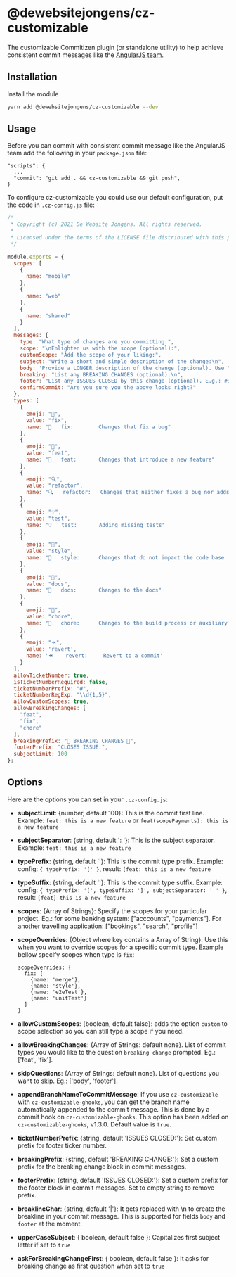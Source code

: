 # @dewebsitejongens/cz-customizable

The customizable Commitizen plugin (or standalone utility) to help achieve consistent commit messages like
the [AngularJS team](https://github.com/angular/angular.js/blob/master/CONTRIBUTING.md#-git-commit-guidelines).

## Installation

Install the module

```bash
yarn add @dewebsitejongens/cz-customizable --dev
```

## Usage

Before you can commit with consistent commit message like the AngularJS team add the following in your `package.json` file:

```
"scripts": {
  ...
  "commit": "git add . && cz-customizable && git push",
}
```

To configure cz-customizable you could use our default configuration, put the code in `.cz-config.js` file:

```js
/*
 * Copyright (c) 2021 De Website Jongens. All rights reserved.
 *
 * Licensed under the terms of the LICENSE file distributed with this project.
 */

module.exports = {
  scopes: [
    {
      name: "mobile"
    },
    {
      name: "web"
    },
    {
      name: "shared"
    }
  ],
  messages: {
    type: "What type of changes are you committing:",
    scope: "\nEnlighten us with the scope (optional):",
    customScope: "Add the scope of your liking:",
    subject: "Write a short and simple description of the change:\n",
    body: 'Provide a LONGER description of the change (optional). Use "|" to break new line:\n',
    breaking: "List any BREAKING CHANGES (optional):\n",
    footer: "List any ISSUES CLOSED by this change (optional). E.g.: #31, #34:\n",
    confirmCommit: "Are you sure you the above looks right?"
  },
  types: [
    {
      emoji: "🐛",
      value: "fix",
      name: "🐛   fix:        Changes that fix a bug"
    },
    {
      emoji: "🚀",
      value: "feat",
      name: "🚀   feat:       Changes that introduce a new feature"
    },
    {
      emoji: "🔍",
      value: "refactor",
      name: "🔍   refactor:   Changes that neither fixes a bug nor adds a feature"
    },
    {
      emoji: "💡",
      value: "test",
      name: "💡   test:       Adding missing tests"
    },
    {
      emoji: "💅",
      value: "style",
      name: "💅   style:      Changes that do not impact the code base  \n                   (white-space, formatting, missing semi-colons, etc)"
    },
    {
      emoji: "📝",
      value: "docs",
      name: "📝   docs:       Changes to the docs"
    },
    {
      emoji: "🤖",
      value: "chore",
      name: "🤖   chore:      Changes to the build process or auxiliary tools\n                   and or libraries such as auto doc generation"
    },
    {
      emoji: "⏪",
      value: 'revert',
      name: '⏪    revert:     Revert to a commit'
    }
  ],
  allowTicketNumber: true,
  isTicketNumberRequired: false,
  ticketNumberPrefix: "#",
  ticketNumberRegExp: "\\d{1,5}",
  allowCustomScopes: true,
  allowBreakingChanges: [
    "feat",
    "fix",
    "chore"
  ],
  breakingPrefix: "🚧 BREAKING CHANGES 🚧",
  footerPrefix: "CLOSES ISSUE:",
  subjectLimit: 100
};
```

## Options

Here are the options you can set in your `.cz-config.js`:

* **subjectLimit**: {number, default 100}: This is the commit first line. Example: `feat: this is a new feature` or `feat(scopePayments): this is a new feature`
* **subjectSeparator**: {string, default ': '}: This is the subject separator. Example: `feat: this is a new feature`
* **typePrefix**: {string, default ''}: This is the commit type prefix. Example: config: `{ typePrefix: '[' }`, result: `[feat: this is a new feature`
* **typeSuffix**: {string, default ''}: This is the commit type suffix. Example: config: `{ typePrefix: '[', typeSuffix: ']', subjectSeparator: ' ' }`, result: `[feat] this is a new feature`

* **scopes**: {Array of Strings}: Specify the scopes for your particular project. Eg.: for some banking system: ["acccounts", "payments"]. For another travelling application: ["bookings", "search", "profile"]
* **scopeOverrides**: {Object where key contains a Array of String}: Use this when you want to override scopes for a specific commit type. Example bellow specify scopes when type is `fix`:
  ```
  scopeOverrides: {
    fix: [
      {name: 'merge'},
      {name: 'style'},
      {name: 'e2eTest'},
      {name: 'unitTest'}
    ]
  }
  ```
* **allowCustomScopes**: {boolean, default false}: adds the option `custom` to scope selection so you can still type a scope if you need.
* **allowBreakingChanges**: {Array of Strings: default none}. List of commit types you would like to the question `breaking change` prompted. Eg.: ['feat', 'fix'].
* **skipQuestions**: {Array of Strings: default none}. List of questions you want to skip. Eg.: ['body', 'footer'].
* **appendBranchNameToCommitMessage**: If you use `cz-customizable` with `cz-customizable-ghooks`, you can get the branch name automatically appended to the commit message. This is done by a commit hook on `cz-customizable-ghooks`. This option has been added on `cz-customizable-ghooks`, v1.3.0. Default value is `true`.
* **ticketNumberPrefix**: {string, default 'ISSUES CLOSED:'}: Set custom prefix for footer ticker number.
* **breakingPrefix**: {string, default 'BREAKING CHANGE:'}: Set a custom prefix for the breaking change block in commit messages.
* **footerPrefix**: {string, default 'ISSUES CLOSED:'}: Set a custom prefix for the footer block in commit messages. Set to empty string to remove prefix.
* **breaklineChar**: {string, default '|'}: It gets replaced with \n to create the breakline in your commit message. This is supported for fields `body` and `footer` at the moment.
* **upperCaseSubject**: { boolean, default false }: Capitalizes first subject letter if set to `true`
* **askForBreakingChangeFirst**: { boolean, default false }: It asks for breaking change as first question when set to `true`

